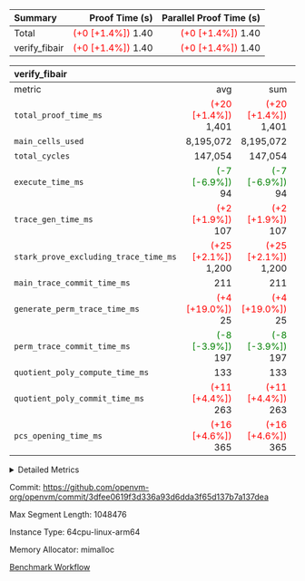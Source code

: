 | Summary | Proof Time (s) | Parallel Proof Time (s) |
|:---|---:|---:|
| Total | <span style='color: red'>(+0 [+1.4%])</span> 1.40 | <span style='color: red'>(+0 [+1.4%])</span> 1.40 |
| verify_fibair | <span style='color: red'>(+0 [+1.4%])</span> 1.40 | <span style='color: red'>(+0 [+1.4%])</span> 1.40 |


| verify_fibair |||||
|:---|---:|---:|---:|---:|
|metric|avg|sum|max|min|
| `total_proof_time_ms ` | <span style='color: red'>(+20 [+1.4%])</span> 1,401 | <span style='color: red'>(+20 [+1.4%])</span> 1,401 | <span style='color: red'>(+20 [+1.4%])</span> 1,401 | <span style='color: red'>(+20 [+1.4%])</span> 1,401 |
| `main_cells_used     ` |  8,195,072 |  8,195,072 |  8,195,072 |  8,195,072 |
| `total_cycles        ` |  147,054 |  147,054 |  147,054 |  147,054 |
| `execute_time_ms     ` | <span style='color: green'>(-7 [-6.9%])</span> 94 | <span style='color: green'>(-7 [-6.9%])</span> 94 | <span style='color: green'>(-7 [-6.9%])</span> 94 | <span style='color: green'>(-7 [-6.9%])</span> 94 |
| `trace_gen_time_ms   ` | <span style='color: red'>(+2 [+1.9%])</span> 107 | <span style='color: red'>(+2 [+1.9%])</span> 107 | <span style='color: red'>(+2 [+1.9%])</span> 107 | <span style='color: red'>(+2 [+1.9%])</span> 107 |
| `stark_prove_excluding_trace_time_ms` | <span style='color: red'>(+25 [+2.1%])</span> 1,200 | <span style='color: red'>(+25 [+2.1%])</span> 1,200 | <span style='color: red'>(+25 [+2.1%])</span> 1,200 | <span style='color: red'>(+25 [+2.1%])</span> 1,200 |
| `main_trace_commit_time_ms` |  211 |  211 |  211 |  211 |
| `generate_perm_trace_time_ms` | <span style='color: red'>(+4 [+19.0%])</span> 25 | <span style='color: red'>(+4 [+19.0%])</span> 25 | <span style='color: red'>(+4 [+19.0%])</span> 25 | <span style='color: red'>(+4 [+19.0%])</span> 25 |
| `perm_trace_commit_time_ms` | <span style='color: green'>(-8 [-3.9%])</span> 197 | <span style='color: green'>(-8 [-3.9%])</span> 197 | <span style='color: green'>(-8 [-3.9%])</span> 197 | <span style='color: green'>(-8 [-3.9%])</span> 197 |
| `quotient_poly_compute_time_ms` |  133 |  133 |  133 |  133 |
| `quotient_poly_commit_time_ms` | <span style='color: red'>(+11 [+4.4%])</span> 263 | <span style='color: red'>(+11 [+4.4%])</span> 263 | <span style='color: red'>(+11 [+4.4%])</span> 263 | <span style='color: red'>(+11 [+4.4%])</span> 263 |
| `pcs_opening_time_ms ` | <span style='color: red'>(+16 [+4.6%])</span> 365 | <span style='color: red'>(+16 [+4.6%])</span> 365 | <span style='color: red'>(+16 [+4.6%])</span> 365 | <span style='color: red'>(+16 [+4.6%])</span> 365 |



<details>
<summary>Detailed Metrics</summary>

|  | verify_program_compile_ms | total_cells | stark_prove_excluding_trace_time_ms | quotient_poly_compute_time_ms | quotient_poly_commit_time_ms | perm_trace_commit_time_ms | pcs_opening_time_ms | main_trace_commit_time_ms |
| --- | --- | --- | --- | --- | --- | --- | --- |
|  | 7 | 65,536 | 60 | 3 | 13 | 0 | 30 | 13 | 

| air_name | rows | quotient_deg | main_cols | interactions | constraints | cells |
| --- | --- | --- | --- | --- | --- | --- |
| AccessAdapterAir<2> |  | 4 |  | 5 | 11 |  | 
| AccessAdapterAir<4> |  | 4 |  | 5 | 11 |  | 
| AccessAdapterAir<8> |  | 4 |  | 5 | 11 |  | 
| FibonacciAir | 32,768 | 1 | 2 |  | 5 | 65,536 | 
| FriReducedOpeningAir |  | 4 |  | 39 | 60 |  | 
| JalRangeCheckAir |  | 4 |  | 9 | 11 |  | 
| NativePoseidon2Air<BabyBearParameters>, 1> |  | 4 |  | 136 | 533 |  | 
| PhantomAir |  | 4 |  | 3 | 4 |  | 
| ProgramAir |  | 1 |  | 1 | 4 |  | 
| VariableRangeCheckerAir |  | 1 |  | 1 | 4 |  | 
| VmAirWrapper<AluNativeAdapterAir, FieldArithmeticCoreAir> |  | 4 |  | 15 | 23 |  | 
| VmAirWrapper<BranchNativeAdapterAir, BranchEqualCoreAir<1> |  | 4 |  | 11 | 22 |  | 
| VmAirWrapper<NativeAdapterAir<2, 0>, PublicValuesCoreAir> |  | 4 |  | 11 | 22 |  | 
| VmAirWrapper<NativeLoadStoreAdapterAir<1>, NativeLoadStoreCoreAir<1> |  | 4 |  | 15 | 16 |  | 
| VmAirWrapper<NativeLoadStoreAdapterAir<4>, NativeLoadStoreCoreAir<4> |  | 4 |  | 15 | 16 |  | 
| VmAirWrapper<NativeVectorizedAdapterAir<4>, FieldExtensionCoreAir> |  | 4 |  | 15 | 23 |  | 
| VmConnectorAir |  | 4 |  | 5 | 9 |  | 
| VolatileBoundaryAir |  | 4 |  | 4 | 16 |  | 

| group | trace_gen_time_ms | total_proof_time_ms | total_cycles | total_cells | stark_prove_excluding_trace_time_ms | quotient_poly_compute_time_ms | quotient_poly_commit_time_ms | perm_trace_commit_time_ms | pcs_opening_time_ms | main_trace_commit_time_ms | main_cells_used | generate_perm_trace_time_ms | execute_time_ms |
| --- | --- | --- | --- | --- | --- | --- | --- | --- | --- | --- | --- | --- | --- |
| verify_fibair | 107 | 1,401 | 147,054 | 23,947,938 | 1,200 | 133 | 263 | 197 | 365 | 211 | 8,195,072 | 25 | 94 | 

| group | air_name | rows | prep_cols | perm_cols | main_cols | cells |
| --- | --- | --- | --- | --- | --- | --- |
| verify_fibair | AccessAdapterAir<2> | 32,768 |  | 12 | 11 | 753,664 | 
| verify_fibair | AccessAdapterAir<4> | 16,384 |  | 12 | 13 | 409,600 | 
| verify_fibair | AccessAdapterAir<8> | 128 |  | 12 | 17 | 3,712 | 
| verify_fibair | FriReducedOpeningAir | 1,024 |  | 44 | 27 | 72,704 | 
| verify_fibair | JalRangeCheckAir | 16,384 |  | 16 | 12 | 458,752 | 
| verify_fibair | NativePoseidon2Air<BabyBearParameters>, 1> | 16,384 |  | 160 | 399 | 9,158,656 | 
| verify_fibair | PhantomAir | 8,192 |  | 8 | 6 | 114,688 | 
| verify_fibair | ProgramAir | 8,192 |  | 8 | 10 | 147,456 | 
| verify_fibair | VariableRangeCheckerAir | 262,144 | 2 | 8 | 1 | 2,359,296 | 
| verify_fibair | VmAirWrapper<AluNativeAdapterAir, FieldArithmeticCoreAir> | 131,072 |  | 20 | 29 | 6,422,528 | 
| verify_fibair | VmAirWrapper<BranchNativeAdapterAir, BranchEqualCoreAir<1> | 16,384 |  | 16 | 23 | 638,976 | 
| verify_fibair | VmAirWrapper<NativeLoadStoreAdapterAir<1>, NativeLoadStoreCoreAir<1> | 32,768 |  | 24 | 21 | 1,474,560 | 
| verify_fibair | VmAirWrapper<NativeLoadStoreAdapterAir<4>, NativeLoadStoreCoreAir<4> | 16,384 |  | 24 | 27 | 835,584 | 
| verify_fibair | VmAirWrapper<NativeVectorizedAdapterAir<4>, FieldExtensionCoreAir> | 8,192 |  | 20 | 38 | 475,136 | 
| verify_fibair | VmConnectorAir | 2 | 1 | 12 | 5 | 34 | 
| verify_fibair | VolatileBoundaryAir | 32,768 |  | 8 | 11 | 622,592 | 

</details>


Commit: https://github.com/openvm-org/openvm/commit/3dfee0619f3d336a93d6dda3f65d137b7a137dea

Max Segment Length: 1048476

Instance Type: 64cpu-linux-arm64

Memory Allocator: mimalloc

[Benchmark Workflow](https://github.com/openvm-org/openvm/actions/runs/13803869845)
